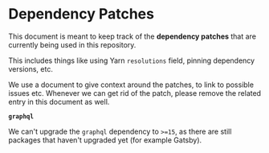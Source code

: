 # Dependency Patches

This document is meant to keep track of the **dependency patches** that are currently being used in this repository.

This includes things like using Yarn `resolutions` field, pinning dependency versions, etc.

We use a document to give context around the patches, to link to possible issues etc. Whenever we can get rid of the patch, please remove the related entry in this document as well.

<!-- Below define a list of the dependencies in "resolutions" -->

**`graphql`**

We can't upgrade the `graphql` dependency to `>=15`, as there are still packages that haven't upgraded yet (for example Gatsby).
